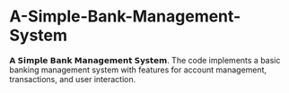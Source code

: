 # A-Simple-Bank-Management-System
𝗔 𝗦𝗶𝗺𝗽𝗹𝗲 𝗕𝗮𝗻𝗸 𝗠𝗮𝗻𝗮𝗴𝗲𝗺𝗲𝗻𝘁 𝗦𝘆𝘀𝘁𝗲𝗺. The code implements a basic banking management system with features for account management, transactions, and user interaction.
